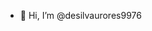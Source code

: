 - 👋 Hi, I’m @desilvaurores9976

<!---
desilvaurores9976/desilvaurores9976 is a ✨ special ✨ repository because its `README.md` (this file) appears on your GitHub profile.
You can click the Preview link to take a look at your changes.
--->
